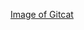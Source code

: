 [Image of Gitcat](https://github.com/lenosr/markdown-portfolio/blob/add-pic/_includes/Fintechtocat.png)
